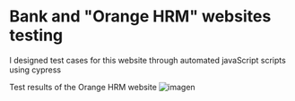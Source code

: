 # Bank and "Orange HRM" websites testing
I designed test cases for this website through automated javaScript scripts using cypress

Test results of the Orange HRM website
![imagen](https://github.com/user-attachments/assets/23eaa201-2fd5-4dfd-a5bf-207e54ca7076)

